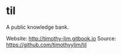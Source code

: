 # til

A public knowledge bank. 

Website: http://timothy-lim.gitbook.io
Source: https://github.com/timothyylim/til

